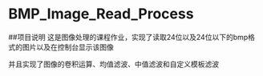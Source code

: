 # BMP_Image_Read_Process

##项目说明
  这是图像处理的课程作业，实现了读取24位以及24位以下的bmp格式的图片以及在控制台显示该图像
  
  并且实现了图像的卷积运算、均值滤波、中值滤波和自定义模板滤波
